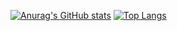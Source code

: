 [![Anurag's GitHub stats](https://github-readme-stats.vercel.app/api?username=Seikexian)](https://github.com/anuraghazra/github-readme-stats)
[![Top Langs](https://github-readme-stats.vercel.app/api/top-langs/?username=Seikexian&layout=compact)](https://github.com/anuraghazra/github-readme-stats)

<!--
**Seikexian/Seikexian** is a ✨ _special_ ✨ repository because its `README.md` (this file) appears on your GitHub profile.

Here are some ideas to get you started:

- 🔭 I’m currently working on ...
- 🌱 I’m currently learning ...
- 👯 I’m looking to collaborate on ...
- 🤔 I’m looking for help with ...
- 💬 Ask me about ...
- 📫 How to reach me: ...
- 😄 Pronouns: ...
- ⚡ Fun fact: ...
-->
